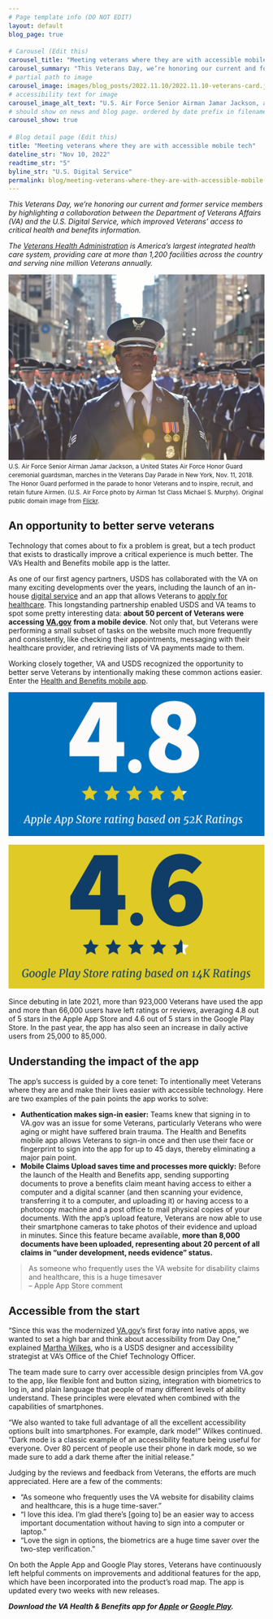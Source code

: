 ```yaml
---
# Page template info (DO NOT EDIT)
layout: default
blog_page: true

# Carousel (Edit this)
carousel_title: "Meeting veterans where they are with accessible mobile tech"
carousel_summary: "This Veterans Day, we’re honoring our current and former service members by highlighting a collaboration between the Department of Veterans Affairs and the U.S. Digital Service."
# partial path to image
carousel_image: images/blog_posts/2022.11.10/2022.11.10-veterans-card.jpg
# accessibility text for image
carousel_image_alt_text: "U.S. Air Force Senior Airman Jamar Jackson, a United States Air Force Honor Guard ceremonial guardsman, marches in the Veterans Day Parade in New York, Nov. 11, 2018"
# should show on news and blog page. ordered by date prefix in filename
carousel_show: true

# Blog detail page (Edit this)
title: "Meeting veterans where they are with accessible mobile tech"
dateline_str: "Nov 10, 2022"
readtime_str: "5"
byline_str: "U.S. Digital Service"
permalink: blog/meeting-veterans-where-they-are-with-accessible-mobile-tech
---
```


_This Veterans Day, we’re honoring our current and former service members by highlighting a collaboration between the Department of Veterans Affairs (VA) and the U.S. Digital Service, which improved Veterans’ access to critical health and benefits information._

_The_ [_Veterans Health Administration_](https://www.va.gov/health/) _is America’s largest integrated health care
system, providing care at more than 1,200 facilities across the country and serving nine million Veterans annually._

![A young man with dark brown skin wears a United States Air Force uniform and stands in the streets of New York City flanked by fellow airmen for the Veterans Day Parade in 2018.](/images/blog_posts/2022.11.10/1_8D3IvwUhkL1JoWgNcmJyOg.jpg)
<small>U.S. Air Force Senior Airman Jamar Jackson, a United States Air Force Honor Guard ceremonial guardsman, marches in the Veterans Day Parade in New York, Nov. 11, 2018. The Honor Guard performed in the parade to honor Veterans and to
inspire, recruit, and retain future Airmen. (U.S. Air Force photo by Airman 1st Class Michael S. Murphy). Original
public domain image from [Flickr](https://www.flickr.com/photos/39955793@N07/31994342348/).</small>

## An opportunity to better serve veterans

Technology that comes about to fix a problem is great, but a tech product that exists to drastically improve a critical
experience is much better. The VA’s Health and Benefits mobile app is the latter.

As one of our first agency partners, USDS has collaborated with the VA on many exciting developments over the years,
including the launch of an in-house [digital service](https://medium.com/the-u-s-digital-service/the-u-s-digital-service-at-va-turns-3-d2f0494ec31d) and an app that allows Veterans to [apply for healthcare](https://medium.com/the-u-s-digital-service/introducing-a-new-digital-application-for-healthcare-at-va-610d8bac4c78). This longstanding partnership enabled USDS and VA teams to spot some pretty interesting data: **about 50 percent of Veterans were accessing** [**VA.gov**](http://va.gov/) **from a mobile device**. Not only that, but Veterans were performing a small subset of tasks on the website much more frequently and consistently, like checking their appointments, messaging with their healthcare provider, and retrieving lists of VA payments made to them.

Working closely together, VA and USDS recognized the opportunity to better serve Veterans by intentionally making these
common actions easier. Enter the [Health and Benefits mobile app](https://news.va.gov/109175/va-mobile-app-six-essential-facts/).

![Image of large text on a bright blue background that displays the 4.8 out of 5 star rating the VA Health and Benefits mobile app has on the Apple App Store. Text at the bottom of the graphic notes that the Apple App Store rating is based on 52,000 ratings](/images/blog_posts/2022.11.10/1_Iqo46LalZ5souY3Cm2_vTA.jpg)

![Image of large text on a yellow background that displays the 4.6 out of 5 star rating the VA Health and Benefits mobile app has on the Google Play Store. Text at the bottom of the graphic notes that the Google Play Store rating is based on 14,000 ratings](/images/blog_posts/2022.11.10/1_YojIrgsOVUsXNuL8aV8EZQ.jpg)

Since debuting in late 2021, more than 923,000 Veterans have used the app and more than 66,000 users have left ratings
or reviews, averaging 4.8 out of 5 stars in the Apple App Store and 4.6 out of 5 stars in the Google Play Store. In the
past year, the app has also seen an increase in daily active users from 25,000 to 85,000.

## Understanding the impact of the app

The app’s success is guided by a core tenet: To intentionally meet Veterans where they are and make their lives easier
with accessible technology. Here are two examples of the pain points the app works to solve:

- **Authentication makes sign-in easier:** Teams knew that signing in to VA.gov was an issue for some Veterans,
  particularly Veterans who were aging or might have suffered brain trauma. The Health and Benefits mobile app allows
  Veterans to sign-in once and then use their face or fingerprint to sign into the app for up to 45 days, thereby
  eliminating a major pain point.
- **Mobile Claims Upload saves time and processes more quickly:** Before the launch of the Health and Benefits app,
  sending supporting documents to prove a benefits claim meant having access to either a computer and a digital
  scanner (and then scanning your evidence, transferring it to a computer, and uploading it) or having access to a
  photocopy machine and a post office to mail physical copies of your documents. With the app’s upload feature, Veterans are now able to use their smartphone cameras to take photos of their evidence and upload in minutes. Since this feature became available, **more than 8,000 documents have been uploaded, representing about 20 percent of all claims in “under development, needs evidence” status.**

<blockquote class="pullquote" markdown="1">
  As someone who frequently uses the VA website for disability claims and healthcare, this is a huge timesaver
  <footer>– Apple App Store comment</footer>
</blockquote>

## Accessible from the start

“Since this was the modernized [VA.gov](http://va.gov/)’s first foray into native apps, we wanted to set a high bar and
think about accessibility from Day One,” explained [Martha Wilkes](https://medium.com/the-u-s-digital-service/martha-wilkes-designer-accessibility-strategist-120e6e2ecc25), who is a USDS designer and accessibility strategist at VA’s Office of the Chief Technology Officer.

The team made sure to carry over accessible design principles from VA.gov to the app, like flexible font and button
sizing, integration with biometrics to log in, and plain language that people of many different levels of ability
understand. These principles were elevated when combined with the capabilities of smartphones.

“We also wanted to take full advantage of all the excellent accessibility options built into smartphones. For example, dark mode!” Wilkes continued. “Dark mode is a classic example of an accessibility feature being useful for everyone. Over 80 percent of people use their phone in dark mode, so we made sure to add a dark theme after the initial release.”

Judging by the reviews and feedback from Veterans, the efforts are much appreciated. Here are a few of the comments:

- “As someone who frequently uses the VA website for disability claims and healthcare, this is a huge time-saver.”
- “I love this idea. I’m glad there’s [going to] be an easier way to access important documentation without having to
  sign into a computer or laptop.”
- “Love the sign in options, the biometrics are a huge time saver over the two-step verification.”

On both the Apple App and Google Play stores, Veterans have continuously left helpful comments on improvements and
additional features for the app, which have been incorporated into the product’s road map. The app is updated every two
weeks with new releases.

**_Download the VA Health & Benefits app for [Apple](https://apps.apple.com/us/app/va-health-and-benefits/id1559609596) or
[Google Play](https://play.google.com/store/apps/details?id=gov.va.mobileapp&hl=en_US&gl=US&pli=1)._**
